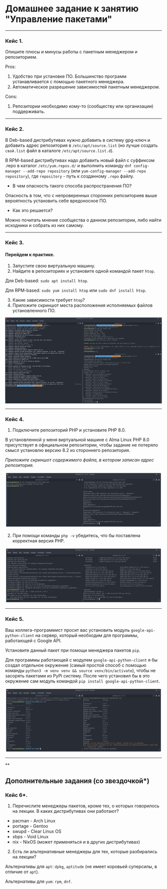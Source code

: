 # Домашнее задание к занятию "Управление пакетами"

---

### Кейс 1.

Опишите плюсы и минусы работы с пакетным менеджером и репозиторием.

Pros:
1. Удобство при установке ПО. Большинство программ устанавливается с помощью пакетного менеджера.
2. Автоматическое разрешение зависимостей пакетным менеджером.

Cons:
1. Репозитории необходимо кому-то (сообществу или организации) поддерживать.

---

### Кейс 2.

В Deb-based дистрибутивах нужно добавить в систему gpg-ключ и добавить адрес репозитория в `/etc/apt/source.list` (но лучше создать `свой.list` файл в каталоге `/etc/apt/source.list.d`).

В RPM-based дистрибутивах надо добавить новый файл с суффиксом .repo в каталог `/etc/yum.repos.d/` и выполнить команду `dnf config-manager --add-repo repository` (или `yum-config-manager --add-repo repository`), где `repository` - путь к созданному `.repo` файлу.

* В чем опасность такого способа распространения ПО?

Опасность в том, что с непроверенных сторонних репозиториев выше вероятность установить себе вредоносное ПО.

* Как это решается?

Можно почитать мнение сообщества о данном репозитории, либо найти исходники и собрать из них самому.

---

### Кейс 3.

#### Перейдем к практике.

1. Запустите свою виртуальную машину.
2. Найдите в репозиториях и установите одной командой пакет `htop`.

Для Deb-based: `sudo apt install htop`.

Для RPM-based: `sudo yum install htop` или `sudo dnf install htop`.

3. Какие зависимости требует `htop`?
4. Приложите скриншот места расположения исполняемых файлов установленного ПО.

![](/images/3-02/task_3.png "Запуск, команды, зависимости, бинарники")

---

### Кейс 4.

1. Подключите репозиторий PHP и установите PHP 8.0.

В установленной у меня виртуальной машине с Alma Linux PHP 8.0 присутствует в официальном репозитории, чтобы задание не потеряло смысл установлю версию 8.2 из стороннего репозитория.

*Приложите скриншот содержимого файла, в котором записан адрес репозитория.*

![](/images/3-02/task_4_1.png "Адреса репозиториев")

2. При помощи команды `php -v` убедитесь, что бы поставлена корректная версия PHP.

![](/images/3-02/task_4_2.png "Версии PHP")

---

### Кейс 5.

Ваш коллега-программист просит вас установить модуль `google-api-python-client` на сервер, который необходим для программы, работающей с Google API.

Установите данный пакет при помощи менеджера пакетов `pip`.

Для программы работающей с модулем `google-api-python-client` я бы создал отдельное окружение (самый простой способ с помощью команды `python3 -m venv venv && source venv/bin/activate`), чтобы не засорять пакетами из PyPi систему. После чего установил бы в это окружение сам модуль командой `pip install google-api-python-client`.

![](/images/3-02/task_5.png "Результат")

---

**

## Дополнительные задания (со звездочкой*)

### Кейс 6*.

1. Перечислите менеджеры пакетов, кроме тех, о которых говорилось на лекции.
В каких дистрибутивах они работают?

  - pacman - Arch Linux
  - portage - Gentoo
  - swupd - Clear Linux OS
  - xbps - Void Linux
  - nix - NixOS (может применяться и в других дистрибутивах)

2. Есть ли альтернативные менеджеры для тех, которые разбирались на лекции?

Альтернативы для `apt`: `dpkg`, `aptitude` (не имеет коровьей суперсилы, в отличие от `apt`).

Альтернативы для `yum`: `rpm`, `dnf`.
